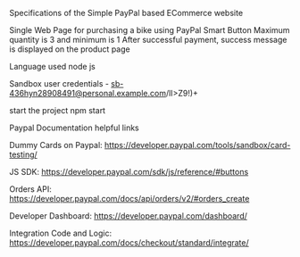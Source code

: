 Specifications of the Simple PayPal based ECommerce website

Single Web Page for purchasing a bike using PayPal Smart Button
Maximum quantity is 3 and minimum is 1
After successful payment, success message is displayed on the product page

Language used node js

Sandbox user credentials - sb-436hyn28908491@personal.example.com/lI>Z9!)+

start the project
npm start

Paypal Documentation helpful links

Dummy Cards on Paypal: https://developer.paypal.com/tools/sandbox/card-testing/

JS SDK: https://developer.paypal.com/sdk/js/reference/#buttons

Orders API: https://developer.paypal.com/docs/api/orders/v2/#orders_create

Developer Dashboard: https://developer.paypal.com/dashboard/

Integration Code and Logic: https://developer.paypal.com/docs/checkout/standard/integrate/
